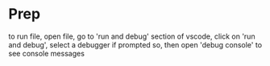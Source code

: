 # Prep
to run file, open file, go to 'run and debug' section of vscode, click on 'run and debug', select a debugger if prompted so, then open 'debug console' to see console messages
